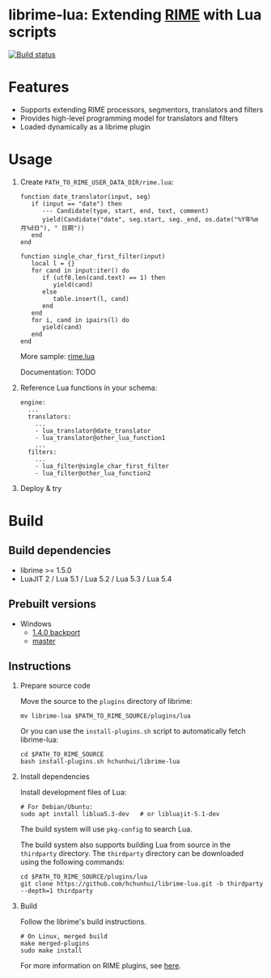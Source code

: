 # librime-lua: Extending [RIME](https://rime.im) with Lua scripts

[![Build status](https://ci.appveyor.com/api/projects/status/github/hchunhui/librime-lua?svg=true)](https://ci.appveyor.com/project/hchunhui/librime-lua)

Features
===
 - Supports extending RIME processors, segmentors, translators and filters
 - Provides high-level programming model for translators and filters
 - Loaded dynamically as a librime plugin

Usage
===
1. Create `PATH_TO_RIME_USER_DATA_DIR/rime.lua`:

    ```
    function date_translator(input, seg)
       if (input == "date") then
          --- Candidate(type, start, end, text, comment)
          yield(Candidate("date", seg.start, seg._end, os.date("%Y年%m月%d日"), " 日期"))
       end
    end
    
    function single_char_first_filter(input)
       local l = {}
       for cand in input:iter() do
          if (utf8.len(cand.text) == 1) then
             yield(cand)
          else
             table.insert(l, cand)
          end
       end
       for i, cand in ipairs(l) do
          yield(cand)
       end
    end
    ```

    More sample: [rime.lua](https://github.com/hchunhui/librime-lua/tree/master/sample/rime.lua)

    Documentation: TODO

2. Reference Lua functions in your schema:

    ```
    engine:
      ...
      translators:
        ...
        - lua_translator@date_translator
        - lua_translator@other_lua_function1
        ...
      filters:
        ...
        - lua_filter@single_char_first_filter
        - lua_filter@other_lua_function2
    ```

3. Deploy & try


Build
===

Build dependencies
---
  - librime >= 1.5.0
  - LuaJIT 2 / Lua 5.1 / Lua 5.2 / Lua 5.3 / Lua 5.4

Prebuilt versions
---
  - Windows
    - [1.4.0 backport](https://github.com/hchunhui/librime-lua/releases)
    - [master](https://ci.appveyor.com/project/hchunhui/librime-lua/build/artifacts)

Instructions
---
1. Prepare source code

   Move the source to the `plugins` directory of librime:
   ```
   mv librime-lua $PATH_TO_RIME_SOURCE/plugins/lua
   ```

   Or you can use the `install-plugins.sh` script to automatically fetch librime-lua:
   ```
   cd $PATH_TO_RIME_SOURCE
   bash install-plugins.sh hchunhui/librime-lua
   ```

2. Install dependencies

   Install development files of Lua:
   ```
   # For Debian/Ubuntu:
   sudo apt install liblua5.3-dev   # or libluajit-5.1-dev
   ```
   The build system will use `pkg-config` to search Lua.

   The build system also supports building Lua from source in the `thirdparty` directory.
   The `thirdparty` directory can be downloaded using the following commands:
   ```
   cd $PATH_TO_RIME_SOURCE/plugins/lua
   git clone https://github.com/hchunhui/librime-lua.git -b thirdparty --depth=1 thirdparty
   ```

3. Build

   Follow the librime's build instructions.
   ```
   # On Linux, merged build
   make merged-plugins
   sudo make install
   ```

   For more information on RIME plugins,
   see [here](https://github.com/rime/librime/tree/master/sample).
